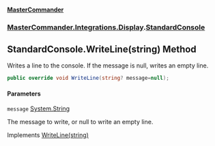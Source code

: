 #### [MasterCommander](MasterCommander.md 'MasterCommander')
### [MasterCommander.Integrations.Display](MasterCommander.Integrations.Display.md 'MasterCommander.Integrations.Display').[StandardConsole](StandardConsole.md 'MasterCommander.Integrations.Display.StandardConsole')

## StandardConsole.WriteLine(string) Method

Writes a line to the console. If the message is null, writes an empty line.

```csharp
public override void WriteLine(string? message=null);
```
#### Parameters

<a name='MasterCommander.Integrations.Display.StandardConsole.WriteLine(string).message'></a>

`message` [System.String](https://docs.microsoft.com/en-us/dotnet/api/System.String 'System.String')

The message to write, or null to write an empty line.

Implements [WriteLine(string)](IConsole.WriteLine(string).md 'MasterCommander.Core.Display.IConsole.WriteLine(string)')